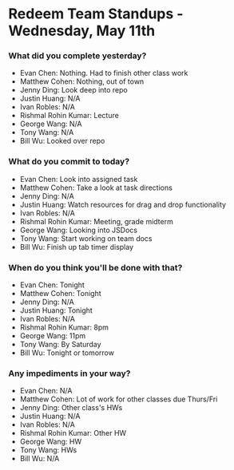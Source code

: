 # Redeem Team Standups - Wednesday, May 11th

### What did you complete yesterday?
- Evan Chen: Nothing. Had to finish other class work
- Matthew Cohen: Nothing, out of town
- Jenny Ding: Look deep into repo
- Justin Huang: N/A
- Ivan Robles: N/A
- Rishmal Rohin Kumar: Lecture
- George Wang: N/A
- Tony Wang: N/A
- Bill Wu: Looked over repo

### What do you commit to today?
- Evan Chen: Look into assigned task
- Matthew Cohen: Take a look at task directions
- Jenny Ding: N/A
- Justin Huang: Watch resources for drag and drop functionality
- Ivan Robles: N/A
- Rishmal Rohin Kumar: Meeting, grade midterm
- George Wang: Looking into JSDocs
- Tony Wang: Start working on team docs
- Bill Wu: Finish up tab timer display

### When do you think you'll be done with that?
- Evan Chen: Tonight
- Matthew Cohen: Tonight
- Jenny Ding: N/A
- Justin Huang: Tonight
- Ivan Robles: N/A
- Rishmal Rohin Kumar: 8pm
- George Wang: 11pm
- Tony Wang: By Saturday
- Bill Wu: Tonight or tomorrow

### Any impediments in your way?
- Evan Chen: N/A
- Matthew Cohen: Lot of work for other classes due Thurs/Fri
- Jenny Ding: Other class's HWs
- Justin Huang: N/A
- Ivan Robles: N/A
- Rishmal Rohin Kumar: Other HW
- George Wang: HW
- Tony Wang: HWs
- Bill Wu: N/A
